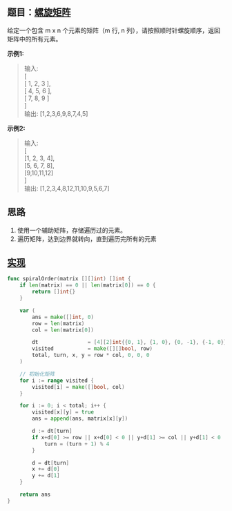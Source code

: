 ## 题目：[螺旋矩阵](https://leetcode-cn.com/problems/spiral-matrix/)

给定一个包含 m x n 个元素的矩阵（m 行, n 列），请按照顺时针螺旋顺序，返回矩阵中的所有元素。

**示例1:**
>输入:  
>[  
> [ 1, 2, 3 ],  
> [ 4, 5, 6 ],  
> [ 7, 8, 9 ]  
>]  
>输出: [1,2,3,6,9,8,7,4,5]

**示例2:**
>输入:  
>[  
>  [1, 2, 3, 4],  
>  [5, 6, 7, 8],  
>  [9,10,11,12]  
>]  
>输出: [1,2,3,4,8,12,11,10,9,5,6,7]  
     
## 思路
1. 使用一个辅助矩阵，存储遍历过的元素。
2. 遍历矩阵，达到边界就转向，直到遍历完所有的元素

## [实现](https://github.com/mzmuer/leetcode/blob/master/question54/answer_test.go)
```go
func spiralOrder(matrix [][]int) []int {
	if len(matrix) == 0 || len(matrix[0]) == 0 {
		return []int{}
	}

	var (
		ans = make([]int, 0)
		row = len(matrix)
		col = len(matrix[0])

		dt                = [4][2]int{{0, 1}, {1, 0}, {0, -1}, {-1, 0}}
		visited           = make([][]bool, row)
		total, turn, x, y = row * col, 0, 0, 0
	)

	// 初始化矩阵
	for i := range visited {
		visited[i] = make([]bool, col)
	}

	for i := 0; i < total; i++ {
		visited[x][y] = true
		ans = append(ans, matrix[x][y])

		d := dt[turn]
		if x+d[0] >= row || x+d[0] < 0 || y+d[1] >= col || y+d[1] < 0 || visited[x+d[0]][y+d[1]] { // 转向
			turn = (turn + 1) % 4
		}

		d = dt[turn]
		x += d[0]
		y += d[1]
	}

	return ans
}
```